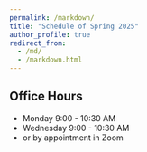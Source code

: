```yaml
---
permalink: /markdown/
title: "Schedule of Spring 2025"
author_profile: true
redirect_from: 
  - /md/
  - /markdown.html
---
```


## Office Hours
 * Monday 9:00 - 10:30 AM
 * Wednesday 9:00 - 10:30 AM
 * or by appointment in Zoom
